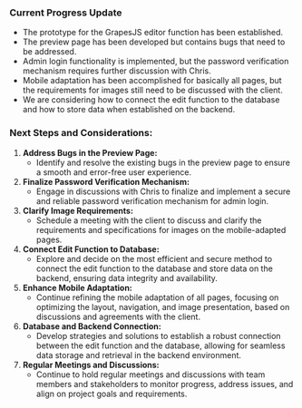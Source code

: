 ###  Current Progress Update

- The prototype for the GrapesJS editor function has been established.
- The preview page has been developed but contains bugs that need to be addressed.
- Admin login functionality is implemented, but the password verification mechanism requires further discussion with Chris.
- Mobile adaptation has been accomplished for basically all pages, but the requirements for images still need to be discussed with the client.
- We are considering how to connect the edit function to the database and how to store data when established on the backend.

### Next Steps and Considerations:

1. **Address Bugs in the Preview Page:**
   - Identify and resolve the existing bugs in the preview page to ensure a smooth and error-free user experience.
2. **Finalize Password Verification Mechanism:**
   - Engage in discussions with Chris to finalize and implement a secure and reliable password verification mechanism for admin login.
3. **Clarify Image Requirements:**
   - Schedule a meeting with the client to discuss and clarify the requirements and specifications for images on the mobile-adapted pages.
4. **Connect Edit Function to Database:**
   - Explore and decide on the most efficient and secure method to connect the edit function to the database and store data on the backend, ensuring data integrity and availability.
5. **Enhance Mobile Adaptation:**
   - Continue refining the mobile adaptation of all pages, focusing on optimizing the layout, navigation, and image presentation, based on discussions and agreements with the client.
6. **Database and Backend Connection:**
   - Develop strategies and solutions to establish a robust connection between the edit function and the database, allowing for seamless data storage and retrieval in the backend environment.
7. **Regular Meetings and Discussions:**
   - Continue to hold regular meetings and discussions with team members and stakeholders to monitor progress, address issues, and align on project goals and requirements.

